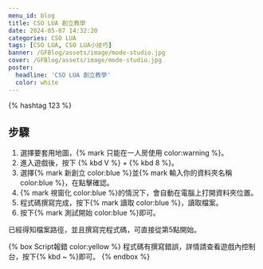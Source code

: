 ```yaml
---
menu_id: blog
title: CSO LUA 創立教學
date: 2024-05-07 14:32:20
categories: CSO LUA
tags: [CSO LUA, CSO LUA小技巧]
banner: /GFBlog/assets/image/mode-studio.jpg
cover: /GFBlog/assets/image/mode-studio.jpg
poster:
  headline: 'CSO LUA 創立教學'
  color: white
---
```


{% hashtag 123 %}

## 步驟

1. 選擇要套用地圖，{% mark 只能在一人房使用 color:warning %}。
2. 進入遊戲後，按下 {% kbd V %} + {%  kbd 8 %}。
3. 選擇{% mark 新創立 color:blue %}並{% mark 輸入你的資料夾名稱 color:blue %}，在點擊確認。
4. {% mark 視窗化 color:blue %}的情況下，會自動在電腦上打開資料夾位置。
5. 程式碼撰寫完成，按下{% mark 讀取 color:blue %}，讀取檔案。
6. 按下{% mark 測試開始 color:blue %}即可。

已經得知檔案路徑，並且撰寫完程式碼，可直接從第5點開始。

{% box Script報錯 color:yellow %}
程式碼有撰寫錯誤，詳情請查看遊戲內控制台，按下{% kbd ~ %}即可。
{% endbox %}